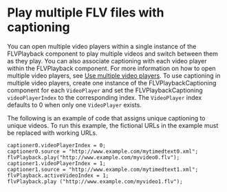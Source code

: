# Play multiple FLV files with captioning

You can open multiple video players within a single instance of the FLVPlayback
component to play multiple videos and switch between them as they play. You can
also associate captioning with each video player within the FLVPlayback
component. For more information on how to open multiple video players, see
[Use multiple video players](../using-the-flvplayback-component/use-the-flvplayback-component/play-multiple-video-files.md#use-multiple-video-players).
To use captioning in multiple video players, create one instance of the
FLVPlaybackCaptioning component for each `VideoPlayer` and set the
FLVPlaybackCaptioning `videoPlayerIndex` to the corresponding index. The
`VideoPlayer` index defaults to 0 when only one `VideoPlayer` exists.

The following is an example of code that assigns unique captioning to unique
videos. To run this example, the fictional URLs in the example must be replaced
with working URLs.

    captioner0.videoPlayerIndex = 0;
    captioner0.source = "http://www.example.com/mytimedtext0.xml";
    flvPlayback.play("http://www.example.com/myvideo0.flv");
    captioner1.videoPlayerIndex = 1;
    captioner1.source = "http://www.example.com/mytimedtext1.xml";
    flvPlayback.activeVideoIndex = 1;
    flvPlayback.play ("http://www.example.com/myvideo1.flv");
